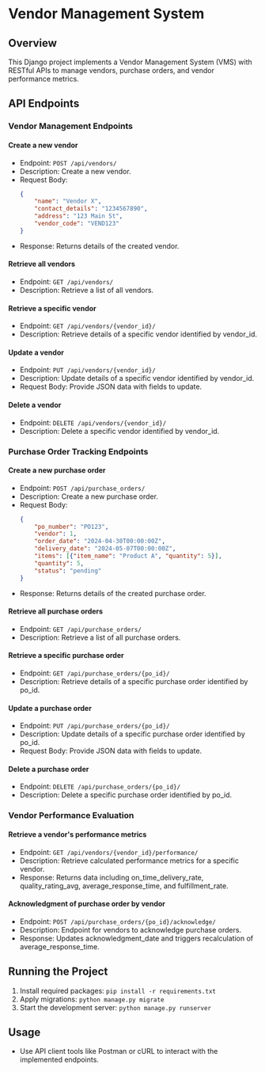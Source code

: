 # Vendor Management System

## Overview

This Django project implements a Vendor Management System (VMS) with RESTful APIs to manage vendors, purchase orders, and vendor performance metrics.

## API Endpoints

### Vendor Management Endpoints

#### Create a new vendor
- Endpoint: `POST /api/vendors/`
- Description: Create a new vendor.
- Request Body:
    ```json
    {
        "name": "Vendor X",
        "contact_details": "1234567890",
        "address": "123 Main St",
        "vendor_code": "VEND123"
    }
    ```
- Response: Returns details of the created vendor.

#### Retrieve all vendors
- Endpoint: `GET /api/vendors/`
- Description: Retrieve a list of all vendors.

#### Retrieve a specific vendor
- Endpoint: `GET /api/vendors/{vendor_id}/`
- Description: Retrieve details of a specific vendor identified by vendor_id.

#### Update a vendor
- Endpoint: `PUT /api/vendors/{vendor_id}/`
- Description: Update details of a specific vendor identified by vendor_id.
- Request Body: Provide JSON data with fields to update.

#### Delete a vendor
- Endpoint: `DELETE /api/vendors/{vendor_id}/`
- Description: Delete a specific vendor identified by vendor_id.

### Purchase Order Tracking Endpoints

#### Create a new purchase order
- Endpoint: `POST /api/purchase_orders/`
- Description: Create a new purchase order.
- Request Body:
    ```json
    {
        "po_number": "PO123",
        "vendor": 1,
        "order_date": "2024-04-30T00:00:00Z",
        "delivery_date": "2024-05-07T00:00:00Z",
        "items": [{"item_name": "Product A", "quantity": 5}],
        "quantity": 5,
        "status": "pending"
    }
    ```
- Response: Returns details of the created purchase order.

#### Retrieve all purchase orders
- Endpoint: `GET /api/purchase_orders/`
- Description: Retrieve a list of all purchase orders.

#### Retrieve a specific purchase order
- Endpoint: `GET /api/purchase_orders/{po_id}/`
- Description: Retrieve details of a specific purchase order identified by po_id.

#### Update a purchase order
- Endpoint: `PUT /api/purchase_orders/{po_id}/`
- Description: Update details of a specific purchase order identified by po_id.
- Request Body: Provide JSON data with fields to update.

#### Delete a purchase order
- Endpoint: `DELETE /api/purchase_orders/{po_id}/`
- Description: Delete a specific purchase order identified by po_id.

### Vendor Performance Evaluation

#### Retrieve a vendor's performance metrics
- Endpoint: `GET /api/vendors/{vendor_id}/performance/`
- Description: Retrieve calculated performance metrics for a specific vendor.
- Response: Returns data including on_time_delivery_rate, quality_rating_avg, average_response_time, and fulfillment_rate.

#### Acknowledgment of purchase order by vendor
- Endpoint: `POST /api/purchase_orders/{po_id}/acknowledge/`
- Description: Endpoint for vendors to acknowledge purchase orders.
- Response: Updates acknowledgment_date and triggers recalculation of average_response_time.



## Running the Project

1. Install required packages: `pip install -r requirements.txt`
2. Apply migrations: `python manage.py migrate`
3. Start the development server: `python manage.py runserver`

## Usage

- Use API client tools like Postman or cURL to interact with the implemented endpoints.